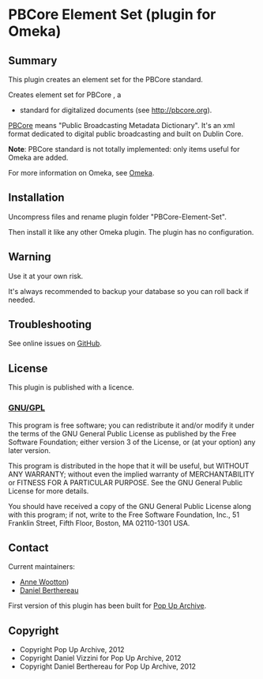 PBCore Element Set (plugin for Omeka)
=====================================


Summary
-------

This plugin creates an element set for the PBCore standard.

Creates element set for PBCore , a
 * standard for digitalized documents (see http://pbcore.org).

[PBCore][1] means "Public Broadcasting Metadata Dictionary". It's an xml format
dedicated to digital public broadcasting and built on Dublin Core.

**Note**: PBCore standard is not totally implemented: only items useful for
Omeka are added.

For more information on Omeka, see [Omeka][2].


Installation
------------

Uncompress files and rename plugin folder "PBCore-Element-Set".

Then install it like any other Omeka plugin. The plugin has no configuration.


Warning
-------

Use it at your own risk.

It's always recommended to backup your database so you can roll back if needed.


Troubleshooting
---------------

See online issues on [GitHub][3].


License
-------

This plugin is published with a licence.

### [GNU/GPL][4]

This program is free software; you can redistribute it and/or modify it under
the terms of the GNU General Public License as published by the Free Software
Foundation; either version 3 of the License, or (at your option) any later
version.

This program is distributed in the hope that it will be useful, but WITHOUT
ANY WARRANTY; without even the implied warranty of MERCHANTABILITY or FITNESS
FOR A PARTICULAR PURPOSE. See the GNU General Public License for more
details.

You should have received a copy of the GNU General Public License along with
this program; if not, write to the Free Software Foundation, Inc.,
51 Franklin Street, Fifth Floor, Boston, MA 02110-1301 USA.


Contact
-------

Current maintainers:

* [Anne Wootton][5])
* [Daniel Berthereau][6]

First version of this plugin has been built for [Pop Up Archive][7].


Copyright
---------

* Copyright Pop Up Archive, 2012
* Copyright Daniel Vizzini for Pop Up Archive, 2012
* Copyright Daniel Berthereau for Pop Up Archive, 2012


[1]: http://pbcore.org "PBCore"
[2]: http://www.omeka.org "Omeka.org"
[3]: https://github.com/annewootton/PBCore-Element-Set/Issues "GitHub PBCore Element Set"
[4]: https://www.gnu.org/licenses/gpl-3.0.html "GNU/GPL"
[5]: https://github.com/annewootton "Anne Wootton"
[6]: https://github.com/Daniel-KM "Daniel Berthereau"
[7]: http://popuparchive.org "Pop Up Archive"
